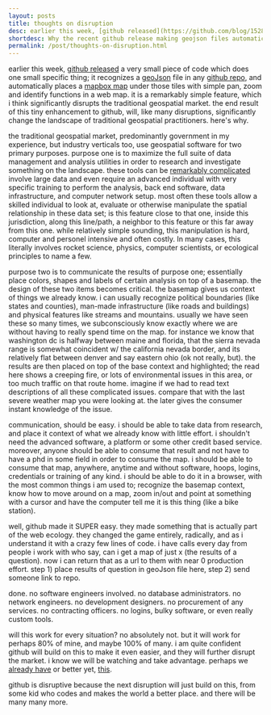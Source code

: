 ```yaml
---
layout: posts
title: thoughts on disruption
desc: earlier this week, [github released](https://github.com/blog/1528-there-s-a-map-for-that) a very small piece of code which does one small specific thing; it recognizes a [geoJson](http://www.geojson.org/) file in any [github repo](https://help.github.com/articles/create-a-repo), and automatically places a [mapbox map](http://www.mapbox.com/) under those tiles with simple pan, zoom and identify functions in a web map.  it is a remarkably simple feature, which i think significantly disrupts the traditional geospatial market.  the end result of this tiny enhancement to github, will, like many disruptions, significantly change the landscape of traditional geospatial practitioners.  here's why.
shortdesc: Why the recent github release making geojson files automatic web maps is disruptive.
permalink: /post/thoughts-on-disruption.html
--- 
```


earlier this week, [github released](https://github.com/blog/1528-there-s-a-map-for-that) a very small piece of code which does one small specific thing; it recognizes a [geoJson](http://www.geojson.org/) file in any [github repo](https://help.github.com/articles/create-a-repo), and automatically places a [mapbox map](http://www.mapbox.com/) under those tiles with simple pan, zoom and identify functions in a web map.  it is a remarkably simple feature, which i think significantly disrupts the traditional geospatial market.  the end result of this tiny enhancement to github, will, like many disruptions, significantly change the landscape of traditional geospatial practitioners.  here's why.

the traditional geospatial market, predominantly government in my experience, but industry verticals too, use geospatial software for two primary purposes.  purpose one is to maximize the full suite of data management and analysis utilities in order to research and investigate something on the landscape. these tools can be [remarkably complicated](http://www.sigchi.org/chi95/proceedings/shortppr/ct_bdy.htm) involve large data and even require an advanced individual with very specific training to perform the analysis, back end software, data infrastructure, and computer network setup.  most often these tools allow a skilled individual to look at, evaluate or otherwise manipulate the spatial relationship in these data set; is this feature close to that one, inside this jurisdiction, along this line/path, a neighbor to this feature or this far away from this one.  while relatively simple sounding, this manipulation is hard, computer and personel intensive and often costly.  In many cases, this literally involves rocket science, physics, computer scientists, or ecological principles to name a few.  

purpose two is to communicate the results of purpose one; essentially place colors, shapes and labels of certain analysis on top of a basemap.  the design of these two items becomes critical.  the basemap gives us context of things we already know.  i can usually recognize political boundaries (like states and counties), man-made infrastructure (like roads and buildings) and physical features like streams and mountains.  usually we have seen these so many times, we subconsciously know exactly where we are without having to really spend time on the map.  for instance we know that washington dc is halfway between maine and florida, that the sierra nevada range is somewhat coincident w/ the california nevada border, and its relatively flat between denver and say eastern ohio (ok not really, but).  the results are then placed on top of the base context and highlighted; the read here shows a creeping fire, or lots of environmental issues in this area, or too much traffic on that route home.  imagine if we had to read text descriptions of all these complicated issues.  compare that with the last severe weather map you were looking at.  the later gives the consumer instant knowledge of the issue.  

communication, should be easy.  i should be able to take data from research, and place it context of what we already know with little effort.  i shouldn't need the advanced software, a platform or some other credit based service.  moreover, anyone should be able to consume that result and not have to have a phd in some field in order to consume the map.  i should be able to consume that map, anywhere, anytime and without software, hoops, logins, credentials or training of any kind.  i should be able to do it in a browser, with the most common things i am used to; recognize the basemap context, know how to move around on a map, zoom in/out and point at something with a cursor and have the computer tell me it is this thing (like a bike station).

well, github made it SUPER easy.  they made something that is actually part of the web ecology.  they changed the game entirely, radically, and as i understand it with a crazy few lines of code.  i have calls every day from people i work with who say, can i get a map of just x (the results of a question).  now i can return that as a url to them with near 0 production effort.  step 1) place results of question in geoJson file here, step 2) send someone link to repo.  

done.  no software engineers involved.  no database administrators.  no network engineers.  no development designers.  no procurement of any services.  no contracting officers.  no logins, bulky software, or even really custom tools.

will this work for every situation?  no absolutely not.  but it will work for perhaps 80% of mine, and maybe 100% of many. i am quite confident github will build on this to make it even easier, and they will further disrupt the market.  i know we will be watching and take advantage.  perhaps we [already have](https://github.com/where-gov/fcc)  or better yet, [this](https://github.com/tschaub/mapjack).

github is disruptive because the next disruption will just build on this, from some kid who codes and makes the world a better place.  and there will be many many more.
